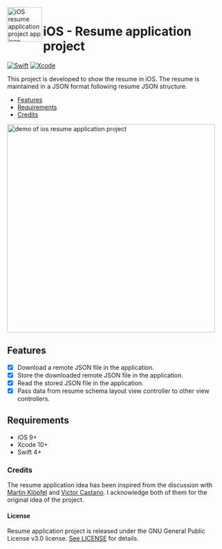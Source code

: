 <img align="left" width="80" height="80" src="https://raw.githubusercontent.com/akarsh/akarsh-seggemu-resume/master/akarsh%20seggemu%20resume/Assets/Assets.xcassets/AppIcon.appiconset/Icon-App-60x60%403x.png" alt="iOS resume application project app icon">

# iOS - Resume application project

[![Swift](https://img.shields.io/badge/Swift-4.2-orange.svg)](https://swift.org)
[![Xcode](https://img.shields.io/badge/Xcode-10.0-blue.svg)](https://developer.apple.com/xcode)

This project is developed to show the resume in iOS.
The resume is maintained in a JSON format following resume JSON structure.

- [Features](#features)
- [Requirements](#requirements)
- [Credits](#credits)

<img height="480" src="Images/demoOfiOSapp.gif" alt="demo of ios resume application project">

## Features

- [x] Download a remote JSON file in the application.
- [x] Store the downloaded remote JSON file in the application.
- [x] Read the stored JSON file in the application.
- [x] Pass data from resume schema layout view controller to other view controllers.

## Requirements

- iOS 9+
- Xcode 10+
- Swift 4+

### Credits

The resume application idea has been inspired from the discussion with [Martin Klöpfel](https://github.com/mr-casual) and [Victor Castano](https://github.com/Victorcstn). I acknowledge both of them for the original idea of the project.

#### License

Resume application project is released under the GNU General Public License v3.0 license. [See LICENSE](https://github.com/akarsh/akarsh-seggemu-resume/blob/master/LICENSE) for details.
